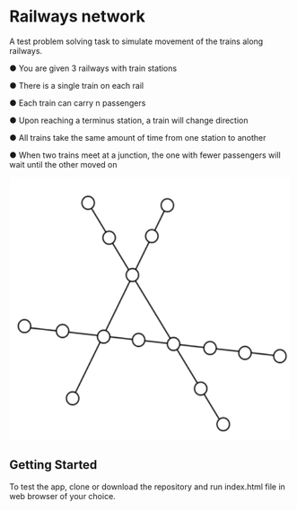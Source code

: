 # Railways network

A test problem solving task to simulate movement of the trains along railways.

● You are given 3 railways with train stations

● There is a single train on each rail

● Each train can carry n passengers

● Upon reaching a terminus station, a train will change direction

● All trains take the same amount of time from one station to another

● When two trains meet at a junction, the one with fewer passengers will wait until the
other moved on

![Scheme of the railways network](scheme.png)

## Getting Started

To test the app, clone or download the repository and run index.html file in web browser of your choice.
